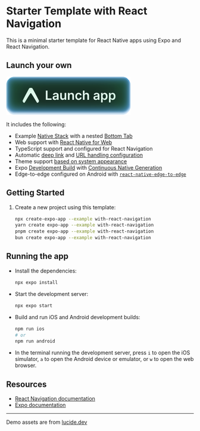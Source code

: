 # Starter Template with React Navigation

This is a minimal starter template for React Native apps using Expo and React Navigation.

## Launch your own

[![Launch with Expo](https://github.com/expo/examples/blob/master/.gh-assets/launch.svg?raw=true)](https://launch.expo.dev/?github=https://github.com/expo/examples/tree/master/with-react-navigation)

It includes the following:

- Example [Native Stack](https://reactnavigation.org/docs/native-stack-navigator) with a nested [Bottom Tab](https://reactnavigation.org/docs/bottom-tab-navigator)
- Web support with [React Native for Web](https://necolas.github.io/react-native-web/)
- TypeScript support and configured for React Navigation
- Automatic [deep link](https://reactnavigation.org/docs/deep-linking) and [URL handling configuration](https://reactnavigation.org/docs/configuring-links)
- Theme support [based on system appearance](https://reactnavigation.org/docs/themes/#using-the-operating-system-preferences)
- Expo [Development Build](https://docs.expo.dev/develop/development-builds/introduction/) with [Continuous Native Generation](https://docs.expo.dev/workflow/continuous-native-generation/)
- Edge-to-edge configured on Android with [`react-native-edge-to-edge`](https://www.npmjs.com/package/react-native-edge-to-edge)

## Getting Started

1. Create a new project using this template:

   ```sh
   npx create-expo-app --example with-react-navigation
   yarn create expo-app --example with-react-navigation
   pnpm create expo-app --example with-react-navigation
   bun create expo-app --example with-react-navigation
   ```

## Running the app

- Install the dependencies:

  ```sh
  npx expo install
  ```

- Start the development server:

  ```sh
  npx expo start
  ```

- Build and run iOS and Android development builds:

  ```sh
  npm run ios
  # or
  npm run android
  ```

- In the terminal running the development server, press `i` to open the iOS simulator, `a` to open the Android device or emulator, or `w` to open the web browser.

## Resources

- [React Navigation documentation](https://reactnavigation.org/)
- [Expo documentation](https://docs.expo.dev/)

---

Demo assets are from [lucide.dev](https://lucide.dev/)
